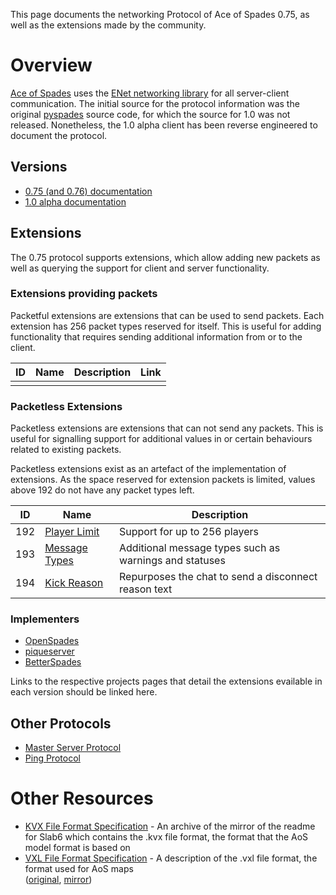 This page documents the networking Protocol of Ace of Spades 0.75, as well as
the extensions made by the community.

# Overview
[Ace of Spades](http://buildandshoot.com/) uses the [ENet networking
library](http://sauerbraten.org/enet/) for all server-client
communication. The initial source for the protocol information was the original
[pyspades](http://code.google.com/p/pyspades/) source code, for which the
source for 1.0 was not released. Nonetheless, the 1.0 alpha client has been
reverse engineered to document the protocol.

## Versions

 * [0.75 (and 0.76) documentation](protocol075.html)
 * [1.0 alpha documentation](protocol100a1.html)

## Extensions

The 0.75 protocol supports extensions, which allow adding new packets as well as
querying the support for client and server functionality.

### Extensions providing packets

Packetful extensions are extensions that can be used to send packets. Each
extension has 256 packet types reserved for itself. This is useful for adding
functionality that requires sending additional information from or to the client.

| ID | Name          | Description                                          | Link |
|----|---------------|------------------------------------------------------|------|
|    |               |                                                      |      |


### Packetless Extensions

Packetless extensions are extensions that can not send any packets. This is useful
for signalling support for additional values in or certain behaviours related to
existing packets.

Packetless extensions exist as an artefact of the implementation of extensions.
As the space reserved for extension packets is limited, values above 192 do not
have any packet types left.

| ID  | Name                                           | Description                                           |
|-----|------------------------------------------------|-------------------------------------------------------|
| 192 | [Player Limit](extensions.html#player-limit)   | Support for up to 256 players                         |
| 193 | [Message Types](extensions.html#message-types) | Additional message types such as warnings and statuses|
| 194 | [Kick Reason](extensions.html#kick-reason)     | Repurposes the chat to send a disconnect reason text  |

### Implementers
 * [OpenSpades](https://github.com/yvt/openspades)
 * [piqueserver](https://github.com/piqueserver/piqueserver)
 * [BetterSpades](https://github.com/xtreme8000/BetterSpades)

Links to the respective projects pages that detail the extensions evailable in
each version should be linked here.

## Other Protocols

 * [Master Server Protocol](protocolmaster.html)
 * [Ping Protocol](protocolping.html)

# Other Resources
* [KVX File Format Specification](https://web.archive.org/web/20100102023608/http://mystaddict.tlayeh.com/Computer%20Camp/Slab6/slab6.txt) - An archive of the mirror of the readme for Slab6 which contains the .kvx file format, the format that the AoS model format is based on
* [VXL File Format Specification](mapformat.html) - A description of the .vxl file format, the format used for AoS maps<br />([original](http://silverspaceship.com/aosmap/aos_file_format.html), [mirror](aos_file_format.html))
